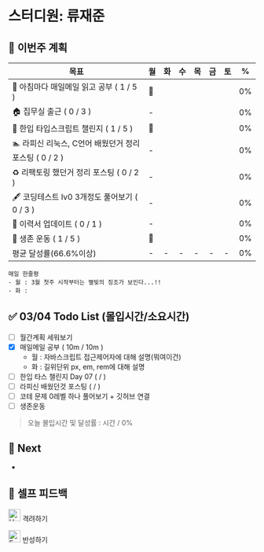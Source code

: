# 스터디원: 류재준

## 🚀 이번주 계획

| 목표                            | 월   | 화   | 수   | 목   | 금   | 토   | %   |
| ------------------------------- | --- | --- | --- | --- | --- | --- | --- |
| 📰 아침마다 매일메일 읽고 공부 ( 1 / 5 ) |🌠|||||| 0% |
| 🏠 집무실 출근 ( 0 / 3 ) |-|||||| 0% |
| 📌 한입 타입스크립트 챌린지 ( 1 / 5 ) |🌠|||||| 0% |
| 🏊 라피신 리눅스, C언어 배웠던거 정리 포스팅 ( 0 / 2 ) |-|||||| 0%  |
| ♻️ 리팩토링 했던거 정리 포스팅 ( 0 / 2 ) |-|||||| 0%  |
| 🖋️ 코딩테스트 lv0 3개정도 풀어보기 ( 0 / 3 ) |-|||||| 0%  |
| 🔧 이력서 업데이트 ( 0 / 1 ) |-|||||| 0% |
| 💪 생존 운동 ( 1 / 5 )               |🌠|||||| 0% |
| 평균 달성률(66.6%이상)      |-|-|-|-|-|-|  0% |


```text
매일 한줄평
- 월 : 3월 첫주 시작부터는 별빛의 징조가 보인다...!!
- 화 : 
```

## ✅ 03/04 Todo List (몰입시간/소요시간) 
- [ ] 월간계획 세워보기
- [x] 매일메일 공부 ( 10m / 10m )
  - 월 : 자바스크립트 접근제어자에 대해 설명(뭐여이건)
  - 화 : 길위단위 px, em, rem에 대해 설명
- [ ] 한입 타스 챌린지 Day 07 (  /  )
- [ ] 라피신 배웠던것 포스팅 (  /  )
- [ ] 코테 문제 0레벨 하나 풀어보기 + 깃허브 연결
- [ ] 생존운동
> 오늘 몰입시간 및 달성률 : 시간 / 0%

## 🌱 Next
- 

## 🎉 셀프 피드백

<img src="https://raw.githubusercontent.com/Tarikul-Islam-Anik/Animated-Fluent-Emojis/master/Emojis/Smilies/Hugging%20Face.png" alt="Hugging Face" width="25" height="25"> 격려하기</img>

> 

<img src="https://raw.githubusercontent.com/Tarikul-Islam-Anik/Animated-Fluent-Emojis/master/Emojis/Smilies/Face%20with%20Monocle.png" alt="Face with Monocle" width="25" height="25"> 반성하기</img>

> 
